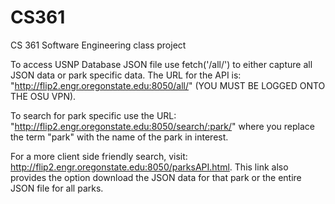 # CS361
CS 361 Software Engineering class project

To access USNP Database JSON file use fetch('/all/') to either capture all JSON data or park specific data.
The URL for the API is: "http://flip2.engr.oregonstate.edu:8050/all/" (YOU MUST BE LOGGED ONTO THE OSU VPN).

To search for park specific use the URL: "http://flip2.engr.oregonstate.edu:8050/search/:park/" where you replace the term "park" with the name of the park in interest.

For a more client side friendly search, visit: http://flip2.engr.oregonstate.edu:8050/parksAPI.html.
This link also provides the option download the JSON data for that park or the entire JSON file for all parks.
